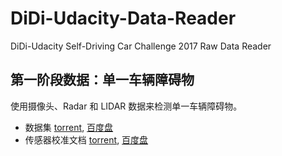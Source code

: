 # DiDi-Udacity-Data-Reader
DiDi-Udacity Self-Driving Car Challenge 2017 Raw Data Reader

## 第一阶段数据：单一车辆障碍物
使用摄像头、Radar 和 LIDAR 数据来检测单一车辆障碍物。
- 数据集 [torrent](https://didi.udacity.com/data/76352487923a31d47a6029ddebf40d9265e770b5.torrent), [百度盘](https://pan.baidu.com/s/1dEJj7vr)
- 传感器校准文档 [torrent](https://didi.udacity.com/data/d9e413a9fbd07f668fd5370d53ee2691404ae32c.torrent), [百度盘](https://pan.baidu.com/s/1c2cOrWc)

